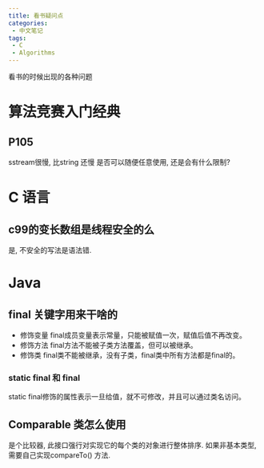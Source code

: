 ```yaml
---
title: 看书疑问点
categories:
 - 中文笔记
tags:
 - C
 - Algorithms
---
```


看书的时候出现的各种问题

# 算法竞赛入门经典

## P105

sstream很慢, 比string 还慢 是否可以随便任意使用, 还是会有什么限制?


# C 语言

## c99的变长数组是线程安全的么

是, 不安全的写法是语法错.

# Java

## final 关键字用来干啥的

* 修饰变量
    final成员变量表示常量，只能被赋值一次，赋值后值不再改变。
* 修饰方法
    final方法不能被子类方法覆盖，但可以被继承。
* 修饰类
    final类不能被继承，没有子类，final类中所有方法都是final的。

### static final 和 final

static final修饰的属性表示一旦给值，就不可修改，并且可以通过类名访问。

## Comparable 类怎么使用

是个比较器, 此接口强行对实现它的每个类的对象进行整体排序. 如果非基本类型,需要自己实现compareTo() 方法.
